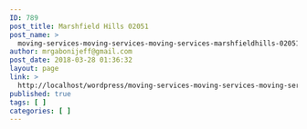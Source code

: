 ```yaml
---
ID: 789
post_title: Marshfield Hills 02051
post_name: >
  moving-services-moving-services-moving-services-marshfieldhills-02051
author: mrgabonijeff@gmail.com
post_date: 2018-03-28 01:36:32
layout: page
link: >
  http://localhost/wordpress/moving-services-moving-services-moving-services-marshfieldhills-02051/
published: true
tags: [ ]
categories: [ ]
---
```

